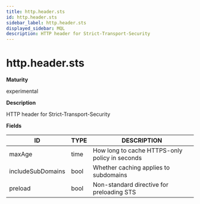 ```yaml
---
title: http.header.sts
id: http.header.sts
sidebar_label: http.header.sts
displayed_sidebar: MQL
description: HTTP header for Strict-Transport-Security
---
```


# http.header.sts

**Maturity**

experimental

**Description**

HTTP header for Strict-Transport-Security

**Fields**

| ID                | TYPE | DESCRIPTION                                    |
| ----------------- | ---- | ---------------------------------------------- |
| maxAge            | time | How long to cache HTTPS-only policy in seconds |
| includeSubDomains | bool | Whether caching applies to subdomains          |
| preload           | bool | Non-standard directive for preloading STS      |
